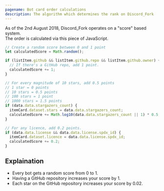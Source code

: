 ```yaml
---
pagename: Bot card order calculations
description: The algorithm which determines the rank on Discord_Fork
---
```


As of the 2nd August 2018, Discord_Fork operates on a "score" based system.  
The order is calculated via this piece of JavaScript.

```js
// Create a random score between 0 and 1 point
let calculatedScore = Math.random();

if (listItem.github && listItem.github.repo && listItem.github.owner) {
  // If there's a GitHub repo, add 1 point.
  calculatedScore += 1;
}

// For every magnitude of 10 stars, add 0.5 points
// 1 star = 0 points
// 10 stars = 0.5 points
// 100 stars = 1 point
// 1000 stars = 1.5 points
if (data.data.stargazers_count) {
  itemCard.dataset.stars = data.data.stargazers_count;
  calculatedScore += Math.log10(data.data.stargazers_count || 1) * 0.5;
}

// For any licence, add 0.2 points.
if (data.data.license && data.data.license.spdx_id) {
  itemCard.dataset.licence = data.data.license.spdx_id;
  calculatedScore += 0.2;
}
```

## Explaination
- Every bot gets a random score from 0 to 1.
- Having a GitHub repository increases your score by 1.
- Each star on the GitHub repository increases your score by 0.02.
